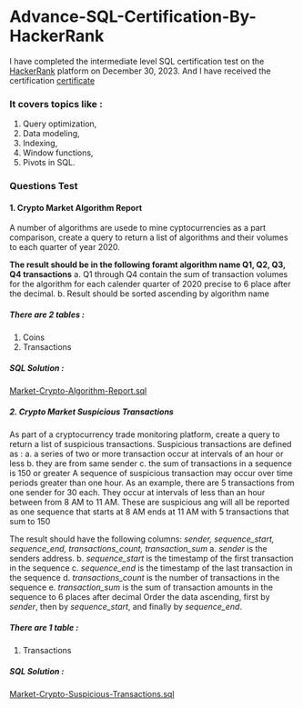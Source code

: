 # Advance-SQL-Certification-By-HackerRank
I have completed the intermediate level SQL certification test on the [HackerRank](https://www.hackerrank.com/) platform on December 30, 2023.
And I have received the certification [certificate](https://www.hackerrank.com/certificates/e34b46ed422a)
### It covers topics like :
  1. Query optimization,
  2. Data modeling,
  3. Indexing,
  4. Window functions,
  5. Pivots in SQL.
### Questions Test
#### 1. Crypto Market Algorithm Report
A number of algorithms are usede to mine cyptocurrencies as a part comparison, create a query
to return a list of algorithms and their volumes to each quarter of year 2020.

**The result should be in the following foramt algorithm name Q1, Q2, Q3, Q4 transactions**
  a. Q1 through Q4 contain the sum of transaction volumes for the algorithm for each calender quarter of 2020
     precise to 6 place after the decimal.
  b. Result should be sorted ascending by algorithm name
##### There are 2 tables :
  1. Coins
  2. Transactions
##### SQL Solution :
[Market-Crypto-Algorithm-Report.sql](https://www.github.com/andre-ahmad/Advance-SQL-Certification-By-HackerRank/blob/main/crypto_market_solution.sql)
##### 2. Crypto Market Suspicious Transactions
As part of a cryptocurrency trade monitoring platform, create a query to return a list of suspicious transactions.
Suspicious transactions are defined as :
a. a series of two or more transaction occur at intervals of an hour or less
b. they are from same sender
c. the sum of transactions in a sequence is 150 or greater
A sequence of suspicious transaction may occur over time periods greater than one hour. As an example,
there are 5 transactions from one sender for 30 each. They occur at intervals of less than an hour between
from 8 AM to 11 AM. These are suspicious ang will all be reported as one sequence that starts at 8 AM ends at 11 AM
with 5 transactions that sum to 150

The result should have the following columns: *sender, sequence_start, sequence_end, transactions_count, transaction_sum*
a. *sender* is the senders address.
b. *sequence_start* is the timestamp of the first transaction in the sequence
c. *sequence_end* is the timestamp of the last transaction in the sequence
d. *transactions_count* is the number of transactions in the sequence
e. *transaction_sum* is the sum of transaction amounts in the sequence to 6 places after decimal
Order the data ascending, first by *sender*, then by *sequence_start*, and finally by *sequence_end*.
##### There are 1 table :
  1. Transactions
##### SQL Solution :
[Market-Crypto-Suspicious-Transactions.sql](https://www.github.com/andre-ahmad/Advance-SQL-Certification-By-HackerRank/blob/main/crypto_market_suspicious_transaction_solution.sql)
  
